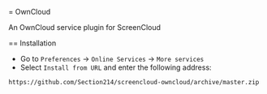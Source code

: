 = OwnCloud

An OwnCloud service plugin for ScreenCloud

== Installation

* Go to `Preferences` -> `Online Services` -> `More services`
* Select `Install from URL` and enter the following address:

```
https://github.com/Section214/screencloud-owncloud/archive/master.zip
```
